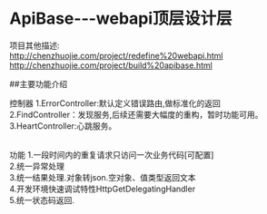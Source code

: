 # ApiBase---webapi顶层设计层

项目其他描述:</br>
http://chenzhuojie.com/project/redefine%20webapi.html</br>
http://chenzhuojie.com/project/build%20apibase.html</br>

##主要功能介绍

控制器
1.ErrorController:默认定义错误路由,做标准化的返回</br>
2.FindController：发现服务,后续还需要大幅度的重构，暂时功能可用。</br>
3.HeartController:心跳服务。</br></br>

功能
1.一段时间内的重复请求只访问一次业务代码[可配置]</br>
2.统一异常处理</br>
3.统一结果处理.对象转json.空对象、值类型返回文本</br>
4.开发环境快速调试特性HttpGetDelegatingHandler</br>
5.统一状态码返回.</br>


